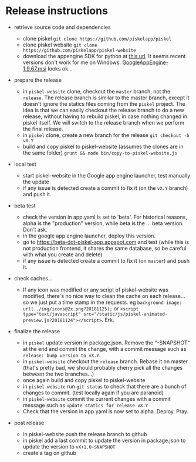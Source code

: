 # Release instructions

- retrieve source code and dependencies
  - clone piskel `git clone https://github.com/piskelapp/piskel`
  - clone piskel website `git clone https://github.com/piskelapp/piskel-website`
  - download the appengine SDK for python at [this url](https://cloud.google.com/appengine/docs/standard/python/download). It seems recent versions don't work for me on Windows. [GoogleAppEngine-1.9.67.msi](https://storage.cloud.google.com/appengine-sdks/featured/GoogleAppEngine-1.9.67.msi?_ga=2.6838962.-1257793585.1543157659) looks ok...
- prepare the release
  - in `piskel-website` clone, checkout the `master` branch, not the `release`. The release branch is similar to the master branch, except it doesn't ignore the statics files coming from the `piskel` project. The idea is that we can easily checkout the release branch to do a new release, without having to rebuild piskel, in case nothing changed in piskel itself. We will switch to the release branch when we perform the final release.
  - in `piskel` clone, create a new branch for the release `git checkout -b vX.Y`
  - build and copy piskel to piskel-website (assumes the clones are in the same folder) `grunt && node bin/copy-to-piskel-website.js`
- local test

  - start piskel-website in the Google app engine launcher, test manually the update
  - if any issue is detected create a commit to fix it (on the `vX.Y` branch) and push it.

- beta test
  - check the version in app.yaml is set to 'beta'. For historical reasons, alpha is the "production" version, while beta is the ... beta version. Don't ask.
  - in the google app engine launcher, deploy this version.
  - go to https://beta-dot-piskel-app.appspot.com and test (while this is not production frontend, it shares the same database, so be careful with what you create and delete)
  - if any issue is detected create a commit to fix it (on `master`) and push it.
- check caches...
  - If any icon was modified or any script of piskel-website was modified, there's no nice way to clean the cache on each release... so we just put a time stamp in the requests. eg `background-image: url(../img/icons@2x.png?20181125);` or `<script type="text/javascript" src="/static/js/piskel-animated-preview.js?20181124"></script>`. Erk.
- finalize the release
  - in `piskel` update version in package.json. Remove the "-SNAPSHOT" at the end and commit the change, with a commit message such as `release: bump version to vX.Y`.
  - in `piskel-website` checkout the `release` branch. Rebase it on master (that's pretty bad, we should probably cherry pick all the changes between the two branches...)
  - once again build and copy piskel to piskel-website
  - in `piskel-website` run `git status` to check that there are a bunch of changes to commit. (test locally again if you are paranoid)
  - in `piskel-website` commit the current changes with a commit message such as `update statics for release vX.Y`
  - Check that the version in app.yaml is now set to alpha. Deploy. Pray.
- post release
  - in piskel-website push the release branch to github
  - in piskel add a last commit to update the version in package.json to update the version to `vX+1.0-SNAPSHOT`
  - create a tag on github

